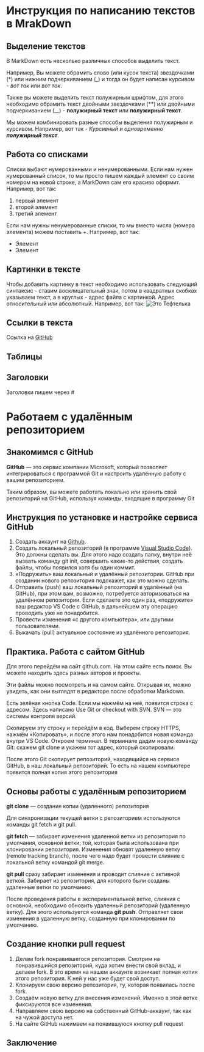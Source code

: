 # Инструкция по написанию текстов в MrakDown

## Выделение текстов

В MarkDown есть несколько различных способов выделить текст. 

Например, Вы можете обрамить слово (или кусок текста) звездочками (*) или нижним подчеркиванием (_) и тогда он будет написан курсивом - *вот так* или _вот так_.

Также вы можете выделить текст полужирным шрифтом, для этого необходимо обрамить текст двойными звездочками (**) или двойными подчеркиванием (__) - **полужирный текст** или __полужирный текст__.

Мы можем комбинировать разные способы выделения полужирным и курсивом. Например, вот так - _Курсивный и одновременно **полужирный текст**_.

## Работа со списками

Списки выбают нумерованными и ненумерованными. Если нам нужен нумерованный список, то мы просто пишем каждый элемент со своим номером на новой строке, а MarkDown сам его красиво оформит. Например, вот так:
1. первый элемент
2. второй элемент
3. третий элемент

Если нам нужны ненумерованные списки, то мы вместо числа (номера элемента) можем поставить +. Например, вот так:
+ Элемент
+ Элемент

## Картинки в тексте

Чтобы добавить картинку в текст необходимо использовать следующий синтаксис - ставим восклицательный знак, потом в квадратных скобках указываем текст, а в круглых - адрес файла с картинкой. Адрес относительный или абсолютный. Например, вот так:
![Это Тефтелька](Teftelka.jpg)

## Ссылки в текста

Ссылка на [GitHub](https://github.com/)

## Таблицы

## Заголовки
Заголовки пишем через #

# Работаем с удалённым репозиторием

 ## Знакомимся с GitHub

 **GitHub** — это сервис компании Microsoft, который позволяет интегрироваться с
программой Git и настроить удалённую работу с вашим репозиторием.

Таким образом, вы можете работать локально или хранить свой репозиторий на GitHub,
используя команды, входящие в программу Git

 ## Инструкция по установке и настройке сервиса GitHub

 1. Создать аккаунт на [Github](https://github.com).
2. Создать локальный репозиторий (в программе [Visual Studio Code](https://code.visualstudio.com/)). Это должны сделать вы. Для этого надо создать папку, внутри неё вызвать команду git init, совершить какие-то действия, создать файлы, чтобы появился хотя бы один коммит.
3. «Подружить» ваш локальный и удалённый репозитории. GitHub при создании нового
репозитория подскажет, как это можно сделать.
4. Отправить (push) ваш локальный репозиторий в удалённый (на GitHub), при этом вам,
возможно, потребуется авторизоваться на удалённом репозитории. Если сделаете это
один раз, «подружите» ваш редактор VS Code с GitHub, в дальнейшем эту операцию
проводить уже не понадобится.
5. Провести изменения «с другого компьютера», или другими пользователями. 
6. Выкачать (pull) актуальное состояние из удалённого репозитория.

 ## Практика. Работа с сайтом GitHub

 Для этого перейдём на сайт
github.com. На этом сайте есть поиск. Вы можете находить здесь разных авторов и проекты. 

Эти файлы можно посмотреть и на самом сайте. Открывая их, можно увидеть, как они выглядят в редакторе после обработки Markdown.

Есть зелёная кнопка Code. Если мы нажмём на неё, появится строка с адресом. Здесь написано Use Git or checkout with SVN. SVN — это системы контроля версий.

Скопируем эту строку и перейдём в код. Выберем строку HTTPS, нажмём «Копировать», и после этого нам понадобится новая команда внутри VS Code. Откроем терминал. В терминале дадим новую команду Git: скажем git clone и укажем тот адрес, который скопировали.

После этого Git скопирует репозиторий, находящийся на сервисе GitHub, в наш локальный репозиторий. То есть на нашем компьютере появится полная копия этого репозитория

 ## Основы работы с удалённым репозиторием

 __git clone__ — создание копии (удаленного) репозитория

 Для синхронизации текущей ветки с репозиторием используются команды git fetch и git pull.

__git fetch__ — забирает изменения удаленной ветки из репозитория по умолчания, основной ветки; той, которая была использована при клонировании репозитория. Изменения обновят удаленную ветку (remote tracking branch), после чего надо будет провести слияние с локальной ветку командой git merge.

__git pull__ сразу забирает изменения и проводит слияние с активной веткой. Забирает из репозитория, для которого были созданы удаленные ветки по умолчанию.

После проведения работы в экспериментальной ветке, слияния с основной, необходимо обновить удаленный репозиторий (удаленную ветку). Для этого используется команда __git push__. 
Отправляет свои изменения в удаленную ветку, созданную при клонировании по умолчанию.


 ## Создание кнопки pull request

1. Делам fork понравившегося репозитория.
Смотрим на понравившийся репозиторий, куда хотим внести свой вклад, и делаем fork.
В это время на нашем аккаунте возникает полная копия этого репозитория. К ней у нас
уже будет свой доступ.
2. Клонируем свою версию репозитория, ту, которая появилась после fork.
3. Создаём новую ветку для внесения изменений. Именно в этой ветке фиксируются все
изменения.
4. Направляем свою версию на собственный GitHub-аккаунт, так как на чужой доступа
нет.
5. На сайте GitHub нажимаем на появившуюся кнопку pull request


## Заключение